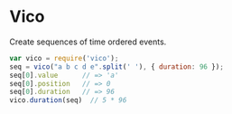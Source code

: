 # Vico

Create sequences of time ordered events.

```js
var vico = require('vico');
seq = vico("a b c d e".split(' '), { duration: 96 });
seq[0].value      // => 'a'
seq[0].position   // => 0
seq[0].duration   // => 96
vico.duration(seq)  // 5 * 96
```
